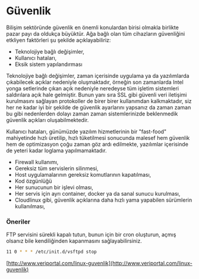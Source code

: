 # Güvenlik

Bilişim sektöründe güvenlik en önemli konulardan birisi olmakla birlikte pazar payı da oldukça büyüktür. Ağa bağlı olan tüm cihazların güvenliğini etkliyen faktörleri şu şekilde açıklayabiliriz:

* Teknolojiye bağlı değişimler, 
* Kullanıcı hataları,
* Eksik sistem yapılandırması

Teknolojiye bağlı değişimler, zaman içerisinde uygulama ya da yazılımlarda çıkabilecek açıklar nedeniyle oluşmaktadır, örneğin son zamanlarda Intel yonga setlerinde çıkan açık nedeniyle neredeyse tüm işletim sistemleri saldırılara açık hale gelmiştir. Bunun yanı sıra SSL gibi güvenli veri iletişimi kurulmasını sağlayan protokoller de birer birer kullanımdan kalkmaktadır, siz her ne kadar iyi bir şekilde de güvenlik ayarlarını yapsanız da zaman zaman bu gibi nedenlerden dolayı zaman zaman sistemlerinizde beklenmedik güvenlik açıkları oluşabilmektedir.

Kullanıcı hataları, günümüzde yazılım hizmetlerinin bir "fast-food" mahiyetinde hızlı üretilip, hızlı tüketilmesi sonucunda malesef hem güvenlik hem de optimizasyon çoğu zaman göz ardı edilmekte, yazılımlar içerisinde de yeteri kadar loglama yapılmamaktadır. 

* Firewall kullanımı,
* Gereksiz tüm servislerin silinmesi,
* Host uygulamalarının gereksiz komutlarının kapatılması,
* Kod özgünlüğü
* Her sunucunun bir işlevi olması,
* Her servis için ayrı container, docker ya da sanal sunucu kurulması,
* Cloudlinux gibi, güvenlik açıklarına daha hızlı yama yapabilen sürümlerin kullanılması,

### Öneriler

FTP servisini sürekli kapalı tutun, bunun için bir cron oluşturun, açmış olsanız bile kendiliğinden kapanmasını sağlayabilirsiniz.

```bash
11 0 * * * /etc/init.d/vsftpd stop
```

[http://www.veriportal.com/linux-guvenlik](http://www.veriportal.com/linux-guvenlik)

